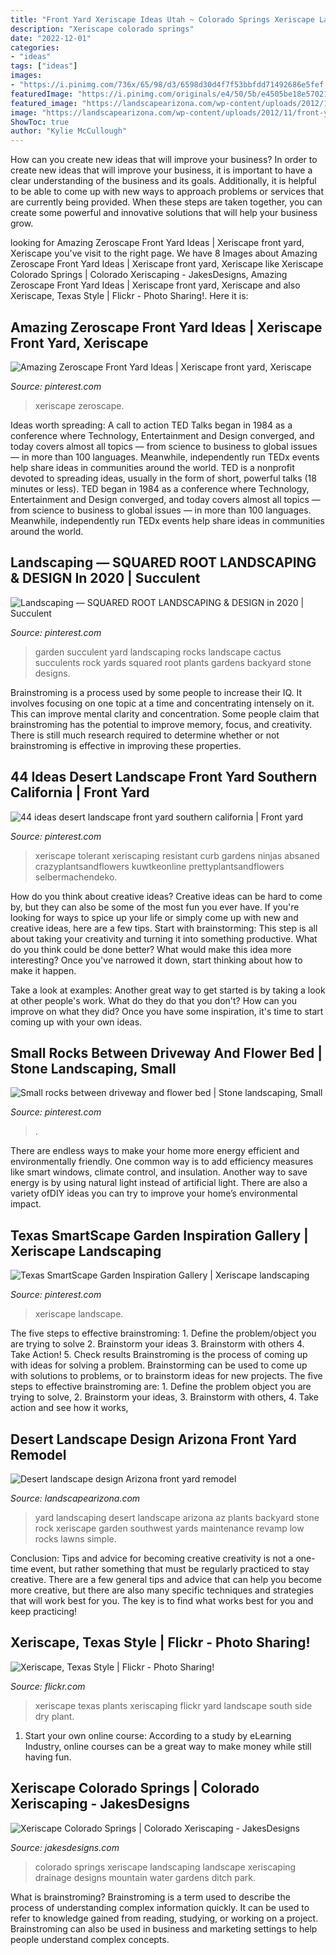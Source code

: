 ```yaml
---
title: "Front Yard Xeriscape Ideas Utah ~ Colorado Springs Xeriscape Landscaping Landscape Xeriscaping Drainage Designs Mountain Water Gardens Ditch Park"
description: "Xeriscape colorado springs"
date: "2022-12-01"
categories:
- "ideas"
tags: ["ideas"]
images:
- "https://i.pinimg.com/736x/65/98/d3/6598d30d4f7f53bbfdd71492686e5fef.jpg"
featuredImage: "https://i.pinimg.com/originals/e4/50/5b/e4505be18e57021ac6a5a6ed328db492.jpg"
featured_image: "https://landscapearizona.com/wp-content/uploads/2012/11/front-yard-desert-landscape-sm.jpg"
image: "https://landscapearizona.com/wp-content/uploads/2012/11/front-yard-desert-landscape-sm.jpg"
ShowToc: true
author: "Kylie McCullough"
---
```



How can you create new ideas that will improve your business?
In order to create new ideas that will improve your business, it is important to have a clear understanding of the business and its goals. Additionally, it is helpful to be able to come up with new ways to approach problems or services that are currently being provided. When these steps are taken together, you can create some powerful and innovative solutions that will help your business grow.

	

		
looking for Amazing Zeroscape Front Yard Ideas | Xeriscape front yard, Xeriscape you've visit to the right page. We have 8 Images about Amazing Zeroscape Front Yard Ideas | Xeriscape front yard, Xeriscape like Xeriscape Colorado Springs | Colorado Xeriscaping - JakesDesigns, Amazing Zeroscape Front Yard Ideas | Xeriscape front yard, Xeriscape and also Xeriscape, Texas Style | Flickr - Photo Sharing!. Here it is:
		
    
## Amazing Zeroscape Front Yard Ideas | Xeriscape Front Yard, Xeriscape

<img loading=lazy src="https://i.pinimg.com/736x/a0/4d/c0/a04dc02a5f48afc18d2170d4eacfaa5d.jpg" onerror="this.onerror=null;this.src='https://tse2.mm.bing.net/th?id=OIP.Pi4Fxhljplac89B2cZMMwQHaFj&amp;pid=15.1';" alt="Amazing Zeroscape Front Yard Ideas | Xeriscape front yard, Xeriscape">

_Source: pinterest.com_

>xeriscape zeroscape. 

	

Ideas worth spreading: A call to action
TED Talks began in 1984 as a conference where Technology, Entertainment and Design converged, and today covers almost all topics — from science to business to global issues — in more than 100 languages. Meanwhile, independently run TEDx events help share ideas in communities around the world.
TED is a nonprofit devoted to spreading ideas, usually in the form of short, powerful talks (18 minutes or less). TED began in 1984 as a conference where Technology, Entertainment and Design converged, and today covers almost all topics — from science to business to global issues — in more than 100 languages. Meanwhile, independently run TEDx events help share ideas in communities around the world.

    
## Landscaping — SQUARED ROOT LANDSCAPING &amp; DESIGN In 2020 | Succulent

<img loading=lazy src="https://i.pinimg.com/originals/e4/50/5b/e4505be18e57021ac6a5a6ed328db492.jpg" onerror="this.onerror=null;this.src='https://tse4.mm.bing.net/th?id=OIP.oXD26tc2q1a_PQyQc-8KywHaJ4&amp;pid=15.1';" alt="Landscaping — SQUARED ROOT LANDSCAPING &amp; DESIGN in 2020 | Succulent">

_Source: pinterest.com_

>garden succulent yard landscaping rocks landscape cactus succulents rock yards squared root plants gardens backyard stone designs. 

	

Brainstroming is a process used by some people to increase their IQ. It involves focusing on one topic at a time and concentrating intensely on it. This can improve mental clarity and concentration. Some people claim that brainstroming has the potential to improve memory, focus, and creativity. There is still much research required to determine whether or not brainstroming is effective in improving these properties.

    
## 44 Ideas Desert Landscape Front Yard Southern California | Front Yard

<img loading=lazy src="https://i.pinimg.com/originals/16/2b/50/162b50a78955cc5bddea61d65e3c0e2d.jpg" onerror="this.onerror=null;this.src='https://tse4.mm.bing.net/th?id=OIP.DJEtACrFaesUZAdFRICaqAAAAA&amp;pid=15.1';" alt="44 ideas desert landscape front yard southern california | Front yard">

_Source: pinterest.com_

>xeriscape tolerant xeriscaping resistant curb gardens ninjas absaned crazyplantsandflowers kuwtkeonline prettyplantsandflowers selbermachendeko. 

	

How do you think about creative ideas?
Creative ideas can be hard to come by, but they can also be some of the most fun you ever have. If you're looking for ways to spice up your life or simply come up with new and creative ideas, here are a few tips. 
Start with brainstorming: This step is all about taking your creativity and turning it into something productive. What do you think could be done better? What would make this idea more interesting? Once you've narrowed it down, start thinking about how to make it happen. 

Take a look at examples: Another great way to get started is by taking a look at other people's work. What do they do that you don't? How can you improve on what they did? Once you have some inspiration, it's time to start coming up with your own ideas.

    
## Small Rocks Between Driveway And Flower Bed | Stone Landscaping, Small

<img loading=lazy src="https://i.pinimg.com/736x/65/98/d3/6598d30d4f7f53bbfdd71492686e5fef.jpg" onerror="this.onerror=null;this.src='https://tse3.mm.bing.net/th?id=OIP.I_qg0w2hgVWpLT4gp1YjawHaIr&amp;pid=15.1';" alt="Small rocks between driveway and flower bed | Stone landscaping, Small">

_Source: pinterest.com_

>. 

	

There are endless ways to make your home more energy efficient and environmentally friendly. One common way is to add efficiency measures like smart windows, climate control, and insulation. Another way to save energy is by using natural light instead of artificial light. There are also a variety ofDIY ideas you can try to improve your home’s environmental impact.

    
## Texas SmartScape Garden Inspiration Gallery | Xeriscape Landscaping

<img loading=lazy src="https://i.pinimg.com/736x/f5/8a/f2/f58af2b61d356c65a12e631df657b3fb.jpg" onerror="this.onerror=null;this.src='https://tse4.mm.bing.net/th?id=OIP.z_nBYmEtMVeiuCUj9f5npAHaE7&amp;pid=15.1';" alt="Texas SmartScape Garden Inspiration Gallery | Xeriscape landscaping">

_Source: pinterest.com_

>xeriscape landscape. 

	

The five steps to effective brainstroming: 1. Define the problem/object you are trying to solve 2. Brainstorm your ideas 3. Brainstorm with others 4. Take Action! 5. Check results
Brainstroming is the process of coming up with ideas for solving a problem. Brainstorming can be used to come up with solutions to problems, or to brainstorm ideas for new projects. The five steps to effective brainstroming are: 1. Define the problem object you are trying to solve, 2. Brainstorm your ideas, 3. Brainstorm with others, 4. Take action and see how it works, 
    
## Desert Landscape Design Arizona Front Yard Remodel

<img loading=lazy src="https://landscapearizona.com/wp-content/uploads/2012/11/front-yard-desert-landscape-sm.jpg" onerror="this.onerror=null;this.src='https://tse2.mm.bing.net/th?id=OIP.trdQfbMkU0nJO1hH_BLMdwHaE8&amp;pid=15.1';" alt="Desert landscape design Arizona front yard remodel">

_Source: landscapearizona.com_

>yard landscaping desert landscape arizona az plants backyard stone rock xeriscape garden southwest yards maintenance revamp low rocks lawns simple. 

	

Conclusion: Tips and advice for becoming creative
creativity is not a one-time event, but rather something that must be regularly practiced to stay creative. There are a few general tips and advice that can help you become more creative, but there are also many specific techniques and strategies that will work best for you. The key is to find what works best for you and keep practicing!

    
## Xeriscape, Texas Style | Flickr - Photo Sharing!

<img loading=lazy src="http://farm9.staticflickr.com/8464/8408380538_b5a72f5253_z.jpg" onerror="this.onerror=null;this.src='https://tse1.mm.bing.net/th?id=OIP.kaCco26Bds9TXfSqbxIfuwHaJ4&amp;pid=15.1';" alt="Xeriscape, Texas Style | Flickr - Photo Sharing!">

_Source: flickr.com_

>xeriscape texas plants xeriscaping flickr yard landscape south side dry plant. 

	

1. Start your own online course: According to a study by eLearning Industry, online courses can be a great way to make money while still having fun.

    
## Xeriscape Colorado Springs | Colorado Xeriscaping - JakesDesigns

<img loading=lazy src="https://jakesdesigns.com/wp-content/uploads/2018/08/Ward-Front-1.jpg" onerror="this.onerror=null;this.src='https://tse1.mm.bing.net/th?id=OIP.Cd2hIArEuSSfa_iXq4BjNgHaE6&amp;pid=15.1';" alt="Xeriscape Colorado Springs | Colorado Xeriscaping - JakesDesigns">

_Source: jakesdesigns.com_

>colorado springs xeriscape landscaping landscape xeriscaping drainage designs mountain water gardens ditch park. 

	

What is brainstroming?
Brainstroming is a term used to describe the process of understanding complex information quickly. It can be used to refer to knowledge gained from reading, studying, or working on a project. Brainstroming can also be used in business and marketing settings to help people understand complex concepts.


